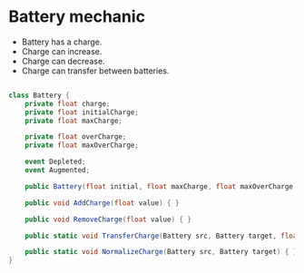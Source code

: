 # Battery mechanic

- Battery has a charge.
- Charge can increase.
- Charge can decrease.
- Charge can transfer between batteries.

```C#

class Battery {
    private float charge;
    private float initialCharge;
    private float maxCharge;

    private float overCharge;
    private float maxOverCharge;

    event Depleted;
    event Augmented;

    public Battery(float initial, float maxCharge, float maxOverCharge, float decay = 0) { }

    public void AddCharge(float value) { }

    public void RemoveCharge(float value) { }

    public static void TransferCharge(Battery src, Battery target, float value) { }

    public static void NormalizeCharge(Battery src, Battery target) { }
}

```